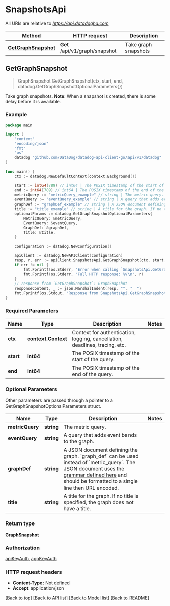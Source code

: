 # SnapshotsApi

All URIs are relative to *https://api.datadoghq.com*

Method | HTTP request | Description
------ | ------------ | ------------
[**GetGraphSnapshot**](SnapshotsApi.md#GetGraphSnapshot) | **Get** /api/v1/graph/snapshot | Take graph snapshots



## GetGraphSnapshot

> GraphSnapshot GetGraphSnapshot(ctx, start, end, datadog.GetGraphSnapshotOptionalParameters{})

Take graph snapshots.
**Note**: When a snapshot is created, there is some delay before it is available.

### Example

```go
package main

import (
    "context"
    "encoding/json"
    "fmt"
    "os"
    datadog "github.com/DataDog/datadog-api-client-go/api/v1/datadog"
)

func main() {
    ctx := datadog.NewDefaultContext(context.Background())

    start := int64(789) // int64 | The POSIX timestamp of the start of the query.
    end := int64(789) // int64 | The POSIX timestamp of the end of the query.
    metricQuery := "metricQuery_example" // string | The metric query. (optional)
    eventQuery := "eventQuery_example" // string | A query that adds event bands to the graph. (optional)
    graphDef := "graphDef_example" // string | A JSON document defining the graph. `graph_def` can be used instead of `metric_query`. The JSON document uses the [grammar defined here](https://docs.datadoghq.com/graphing/graphing_json/#grammar) and should be formatted to a single line then URL encoded. (optional)
    title := "title_example" // string | A title for the graph. If no title is specified, the graph does not have a title. (optional)
    optionalParams := datadog.GetGraphSnapshotOptionalParameters{
        MetricQuery: &metricQuery,
        EventQuery: &eventQuery,
        GraphDef: &graphDef,
        Title: &title,
    }

    configuration := datadog.NewConfiguration()

    apiClient := datadog.NewAPIClient(configuration)
    resp, r, err := apiClient.SnapshotsApi.GetGraphSnapshot(ctx, start, end, optionalParams)
    if err != nil {
        fmt.Fprintf(os.Stderr, "Error when calling `SnapshotsApi.GetGraphSnapshot`: %v\n", err)
        fmt.Fprintf(os.Stderr, "Full HTTP response: %v\n", r)
    }
    // response from `GetGraphSnapshot`: GraphSnapshot
    responseContent, _ := json.MarshalIndent(resp, "", "  ")
    fmt.Fprintf(os.Stdout, "Response from SnapshotsApi.GetGraphSnapshot:\n%s\n", responseContent)
}
```

### Required Parameters


Name | Type | Description  | Notes
---- | ---- | ------------ | ------
**ctx** | **context.Context** | Context for authentication, logging, cancellation, deadlines, tracing, etc. |
**start** | **int64** | The POSIX timestamp of the start of the query. |  |
**end** | **int64** | The POSIX timestamp of the end of the query. | 


### Optional Parameters


Other parameters are passed through a pointer to a GetGraphSnapshotOptionalParameters struct.


Name | Type | Description  | Notes
---- | ---- | ------------ | ------
**metricQuery** | **string** | The metric query. | 
**eventQuery** | **string** | A query that adds event bands to the graph. | 
**graphDef** | **string** | A JSON document defining the graph. &#x60;graph_def&#x60; can be used instead of &#x60;metric_query&#x60;. The JSON document uses the [grammar defined here](https://docs.datadoghq.com/graphing/graphing_json/#grammar) and should be formatted to a single line then URL encoded. | 
**title** | **string** | A title for the graph. If no title is specified, the graph does not have a title. | 

### Return type

[**GraphSnapshot**](GraphSnapshot.md)

### Authorization

[apiKeyAuth](../README.md#apiKeyAuth), [appKeyAuth](../README.md#appKeyAuth)

### HTTP request headers

- **Content-Type**: Not defined
- **Accept**: application/json

[[Back to top]](#) [[Back to API list]](../README.md#documentation-for-api-endpoints)
[[Back to Model list]](../README.md#documentation-for-models)
[[Back to README]](../README.md)

